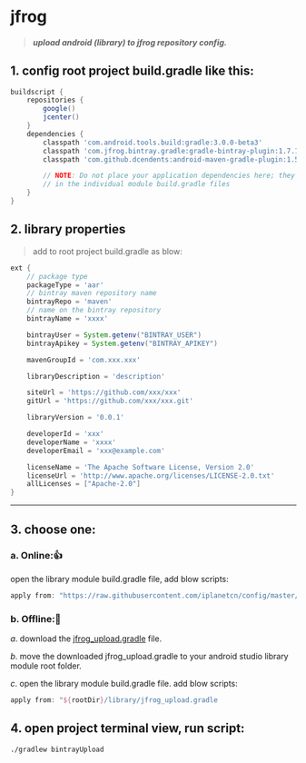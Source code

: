 # jfrog
> ##### upload android (library) to jfrog repository config.
## 1. config root project build.gradle like this:

```groovy
buildscript {
    repositories {
        google()
        jcenter()
    }
    dependencies {
        classpath 'com.android.tools.build:gradle:3.0.0-beta3'
        classpath 'com.jfrog.bintray.gradle:gradle-bintray-plugin:1.7.1'
        classpath 'com.github.dcendents:android-maven-gradle-plugin:1.5'

        // NOTE: Do not place your application dependencies here; they belong
        // in the individual module build.gradle files
    }
}
```


## 2. library properties
> add to root project build.gradle as blow:

```groovy
ext {
    // package type
    packageType = 'aar'
    // bintray maven repository name
    bintrayRepo = 'maven'
    // name on the bintray repository
    bintrayName = 'xxxx'

    bintrayUser = System.getenv("BINTRAY_USER")
    bintrayApikey = System.getenv("BINTRAY_APIKEY")

    mavenGroupId = 'com.xxx.xxx'

    libraryDescription = 'description'

    siteUrl = 'https://github.com/xxx/xxx'
    gitUrl = 'https://github.com/xxx/xxx.git'

    libraryVersion = '0.0.1'

    developerId = 'xxx'
    developerName = 'xxxx'
    developerEmail = 'xxx@example.com'

    licenseName = 'The Apache Software License, Version 2.0'
    licenseUrl = 'http://www.apache.org/licenses/LICENSE-2.0.txt'
    allLicenses = ["Apache-2.0"]
}
```

***
## 3. choose one:
### a. Online:👍
open the library module build.gradle file, add blow scripts:
```groovy
apply from: "https://raw.githubusercontent.com/iplanetcn/config/master/jfrog/jfrog_upload.gradle"
```
### b. Offline:👻
*a*. download the [jfrog_upload.gradle](https://raw.githubusercontent.com/iplanetcn/config/master/jfrog/jfrog_upload.gradle) file.

*b*. move the downloaded jfrog_upload.gradle to your android studio library module root folder.

*c*. open the library module build.gradle file. add blow scripts:
```groovy
apply from: "${rootDir}/library/jfrog_upload.gradle
```

## 4. open project terminal view, run script:
```
./gradlew bintrayUpload
```
